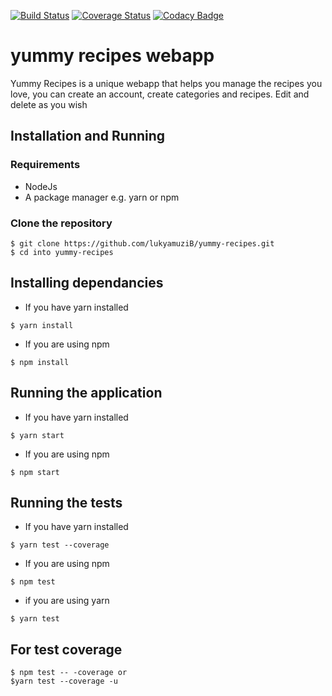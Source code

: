 [![Build Status](https://travis-ci.org/lukyamuziB/yummy-recipes.svg?branch=crud_operations)](https://travis-ci.org/lukyamuziB/yummy-recipes)
[![Coverage Status](https://coveralls.io/repos/github/lukyamuziB/yummy-recipes/badge.svg)](https://coveralls.io/github/lukyamuziB/yummy-recipes)
[![Codacy Badge](https://api.codacy.com/project/badge/Grade/939f41da81b546ada37d7e8189d90e60)](https://www.codacy.com/app/lukyamuzibenon/yummy-recipes?utm_source=github.com&amp;utm_medium=referral&amp;utm_content=lukyamuziB/yummy-recipes&amp;utm_campaign=Badge_Grade)


# yummy recipes webapp
Yummy Recipes is a unique webapp that helps you manage the recipes you love, you can create an account, create categories and recipes. Edit and delete as you wish

## Installation and Running
### Requirements
- NodeJs 
- A package manager e.g. yarn or npm

### Clone the repository
```
$ git clone https://github.com/lukyamuziB/yummy-recipes.git
$ cd into yummy-recipes
```

## Installing dependancies

- If you have yarn installed
```
$ yarn install
```

- If you are using npm
```
$ npm install
```

## Running the application

- If you have yarn installed
```
$ yarn start
```

- If you are using npm
```
$ npm start
```

## Running the tests

- If you have yarn installed
```
$ yarn test --coverage 
```

- If you are using npm
```
$ npm test
```
- if you are using yarn
```
$ yarn test

```
## For test coverage
```
$ npm test -- -coverage or
$yarn test --coverage -u
```
